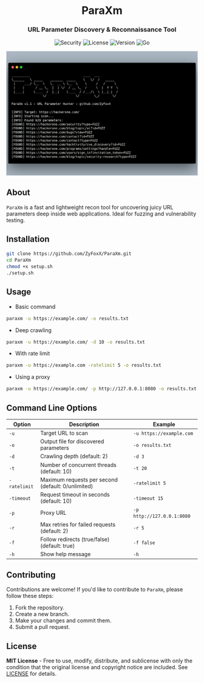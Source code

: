 <h1 align="center">ParaXm</h1>
<h3 align="center">URL Parameter Discovery & Reconnaissance Tool</h3>

<p align="center">
  <img src="https://img.shields.io/badge/Security-Reconnaissance-FF3621?style=for-the-badge&logo=icloud&logoColor=white" alt="Security"/> <img src="https://img.shields.io/badge/License-MIT-yellow?style=for-the-badge&logo=open-source-initiative&logoColor=white" alt="License"/>
  <img src="https://img.shields.io/badge/Version-1.1-007ACC?style=for-the-badge&logo=azurepipelines&logoColor=white" alt="Version"/> <img src="https://img.shields.io/badge/Go-1.20+-00ADD8?style=for-the-badge&logo=go&logoColor=white" alt="Go"/>
</p>


![ParaXm Logo](assets/ParaXm.png)


## About

`ParaXm` is a fast and lightweight recon tool for uncovering juicy URL parameters deep inside web applications. Ideal for fuzzing and vulnerability testing.


## Installation

```bash
git clone https://github.com/ZyFoxX/ParaXm.git
cd ParaXm
chmod +x setup.sh
./setup.sh
```


## Usage

- Basic command
```sh
paraxm -u https://example.com/ -o results.txt
```
- Deep crawling
```sh
paraxm -u https://example.com/ -d 10 -o results.txt
```
- With rate limit
```sh
paraxm -u https://example.com -ratelimit 5 -o results.txt
```
- Using a proxy
```sh
paraxm -u https://example.com/ -p http://127.0.0.1:8080 -o results.txt
```


## Command Line Options

| Option       | Description                                   | Example                         |
|--------------|-----------------------------------------------|---------------------------------|
| `-u`         | Target URL to scan                            | `-u https://example.com`        |
| `-o`         | Output file for discovered parameters         | `-o results.txt`                |
| `-d`         | Crawling depth (default: 2)                   | `-d 3`                          |
| `-t`         | Number of concurrent threads (default: 10)    | `-t 20`                         |
| `-ratelimit` | Maximum requests per second (default: 0/unlimited) | `-ratelimit 5`              |
| `-timeout`   | Request timeout in seconds (default: 10)      | `-timeout 15`                   |
| `-p`         | Proxy URL                                     | `-p http://127.0.0.1:8080`      |
| `-r`         | Max retries for failed requests (default: 2)  | `-r 5`                          |
| `-f`         | Follow redirects (true/false) (default: true) | `-f false`                      |
| `-h`         | Show help message                             | `-h`                            |


## Contributing

Contributions are welcome! If you'd like to contribute to `ParaXm`, please follow these steps:

1. Fork the repository.
2. Create a new branch.
3. Make your changes and commit them.
4. Submit a pull request.


## License

**MIT License** - Free to use, modify, distribute, and sublicense with only the condition that the original license and copyright notice are included. See [LICENSE](LICENSE) for details.
